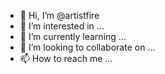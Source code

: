 - 👋 Hi, I’m @artistfire
- 👀 I’m interested in ...
- 🌱 I’m currently learning ...
- 💞️ I’m looking to collaborate on ...
- 📫 How to reach me ...

<!---
artistfire/artistfire is a ✨ special ✨ repository because its `README.md` (this file) appears on your GitHub profile.
You can click the Preview link to take a look at your changes.
--->
